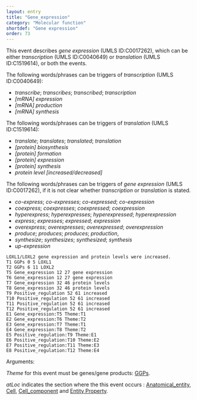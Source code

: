 ```yaml
---
layout: entry
title: "Gene_expression"
category: "Molecular function"
shortdef: "Gene expression"
order: 73
---
```


<!---
This event is based on the <a href="http://www.nactem.ac.uk/meta-knowledge/">GENIA-Meta-knowledge corpus</a> at <a href="http://www.nactem.ac.uk/">NaCTeM</a>.
--->

This event describes *gene expression* (UMLS ID:C0017262), which can be either *transcription* (UMLS ID:C0040649) or *translation* (UMLS ID:C1519614), or both the events.

The following words/phrases can be triggers of *transcription*  (UMLS ID:C0040649):

- *transcribe*; *transcribes*; *transcribed*; *transcription*
- *[mRNA] expression*
- *[mRNA] production*
- *[mRNA] synthesis*

The following words/phrases can be triggers of *translation* (UMLS ID:C1519614):

- *translate*; *translates*; *translated*; *translation*
- *[protein] biosynthesis*
- *[protein] formation*
- *[protein] expression*
- *[protein] synthesis*
- *protein level [increased/decreased]*

<!-- The following phrase was removed from example phrases for translation
- *[protein] level (increased)*
-->

The following words/phrases can be triggers of *gene expression* (UMLS ID:C0017262), if it is not clear whether *transcription* or *translation* is stated.

- *co-express*; *co-expresses*; *co-expressed*; *co-expression*
- *coexpress*; *coexpresses*; *coexpressed*; *coexpression*
- *hyperexpress*; *hyperexpresses*; *hyperexpressed*; *hyperexpression*
- *express*; *expresses*; *expressed*; *expression*
- *overexpress*; *overexpresses*; *overexpressed*; *overexpression*
- *produce*; *produces*; *produces*; *production*,
- *synthesize*; *synthesizes*; *synthesized*; *synthesis*
- *up-expression*

~~~ ann
LOXL1/LOXL2 gene expression and protein levels were increased.
T1 GGPs 0 5 LOXL1
T2 GGPs 6 11 LOXL2
T5 Gene_expression 12 27 gene expression
T6 Gene_expression 12 27 gene expression
T7 Gene_expression 32 46 protein levels
T8 Gene_expression 32 46 protein levels
T9 Positive_regulation 52 61 increased
T10 Positive_regulation 52 61 increased
T11 Positive_regulation 52 61 increased
T12 Positive_regulation 52 61 increased
E1 Gene_expression:T5 Theme:T1
E2 Gene_expression:T6 Theme:T2
E3 Gene_expression:T7 Theme:T1
E4 Gene_expression:T8 Theme:T2
E5 Positive_regulation:T9 Theme:E1
E6 Positive_regulation:T10 Theme:E2
E7 Positive_regulation:T11 Theme:E3
E8 Positive_regulation:T12 Theme:E4
~~~

<!--
~~~ ann
LOXL1/LOXL2 gene expression and protein levels were increased.
T1 GGPs 0 5;12 16 LOXL1 gene
T2 GGPs 6 16 LOXL2 gene
T3 GGPs 0 5;32 39 LOXL1 protein
T4 GGPs 6 11;32 39 LOXL2 protein
T5 Gene_expression 12 27 gene expression
T6 Gene_expression 12 27 gene expression
T7 Gene_expression 32 46 protein levels
T8 Gene_expression 32 46 protein levels
T9 Positive_regulation 52 61 increased
T10 Positive_regulation 52 61 increased
T11 Positive_regulation 52 61 increased
T12 Positive_regulation 52 61 increased
E1 Gene_expression:T5 Theme:T1
E2 Gene_expression:T6 Theme:T2
E3 Gene_expression:T7 Theme:T3
E4 Gene_expression:T8 Theme:T4
E5 Positive_regulation:T9 Theme:E1
E6 Positive_regulation:T10 Theme:E2
E7 Positive_regulation:T11 Theme:E3
E8 Positive_regulation:T12 Theme:E4
~~~
-->

Arguments:

*Theme* for this event must be genes/gene products: [GGPs]().

*atLoc* indicates the section where the this event occurs : [Anatomical_entity](), [Cell](), [Cell_component]() and [Entity Property]().

<!---
The *atLoc*, *fromLoc* and *toLoc* for this event must be [Subject](), [Anatomical_entity](), [Cell](), [Cell_component]() and [Entity Property]().

The other arguments, such as *Cause*, *Theme*, *Participant*, and *Product*, for this event can be any entities or events.
--->

<!--details-->



